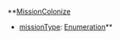 **[MissionColonize](EntrenchmentMissionColonize.md)
  * [missionType](EntrenchmentmissionType.md): [Enumeration](Enumeration.md)**
